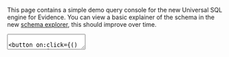 <script>
    let queryString = `SELECT 1`.trim(), tempQueryString = queryString + ""
</script>

This page contains a simple demo query console for the new Universal SQL engine for Evidence.
You can view a basic explainer of the schema in the new [schema explorer](/explore/schema), this should improve over
time.

<textarea bind:value={tempQueryString} class="px-2 py-1 bg-gray-100 border border-gray-900 w-full h-72 font-mono"/>

<button on:click={() => queryString = tempQueryString} class="px-2 py-1 bg-green-800 rounded text-white">
Run Query
</button>

```q
${queryString}
```

<DataTable data={q}/>
